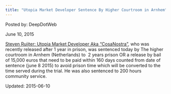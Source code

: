 ```yaml
---
title: "Utopia Market Developer Sentence By Higher Courtroom in Arnhem"
---
```


Posted by: DeepDotWeb 

<span>June 10, 2015</span>


<p><a href="/2015/06/04/meet-steven-ruijter-utopia-market-developer-aka-cosanostra/">Steven Ruijter: Utopia Market Developer Aka “CosaNostra”</a>, who was recently released after 1 year in prison, was sentenced today by The higher courtroom in Arnhem (Netherlands) to  2 years prison OR a release by bail  of 15,000 euros that need to be paid within 160 days counted from date of sentence (june 8 2015) to avoid prison time which will be converted to the time served during the trial. He was also sentenced to 200 hours community service.</p>

Updated: 2015-06-10

    
